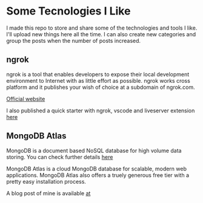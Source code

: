 # Some Tecnologies I Like

I made this repo to store and share some of the technologies and tools I like. I'll upload new things here all the time. I can also create new categories and group the posts when the number of posts increased.

## ngrok

ngrok is a tool that enables developers to expose their local development environment to Internet with as little effort as possible. ngrok works cross platform and it publishes your wish of choice at a subdomain of ngrok.com.

[Official website](https://ngrok.com/)

I also published a quick starter with ngrok, vscode and liveserver extension [here](https://blog.akbuluteren.com/blog/ngrok-basics-quick-start)

## MongoDB Atlas

MongoDB is a document based NoSQL database for high volume data storing. You can check further details [here](https://www.mongodb.com/)

MongoDB Atlas is a cloud MongoDB database for scalable, modern web applications. MongoDB Atlas also offers a truely generous free tier with a pretty easy installation process.

A blog post of mine is available [at](https://blog.akbuluteren.com/blog/mongoatlas-express-starter)
